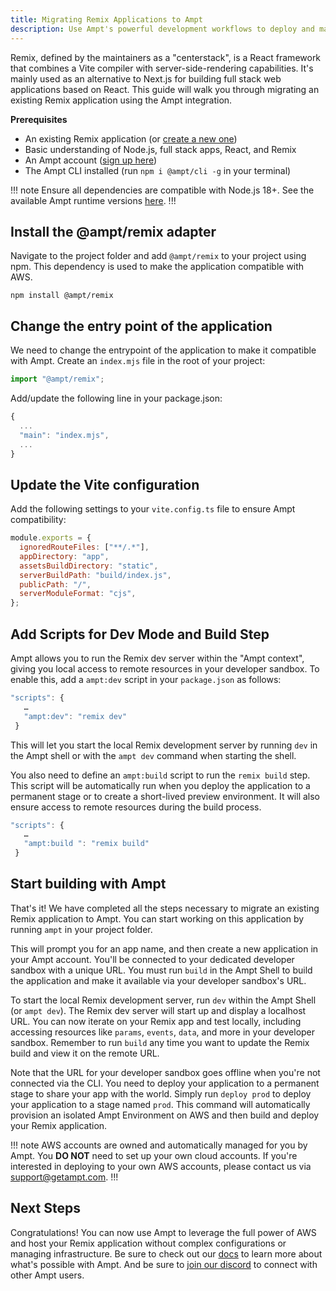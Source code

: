 ```yaml
---
title: Migrating Remix Applications to Ampt
description: Use Ampt's powerful development workflows to deploy and manage your Remix applications on AWS.
---
```


Remix, defined by the maintainers as a "centerstack", is a React framework that combines a Vite compiler with server-side-rendering capabilities. It's mainly used as an alternative to Next.js for building full stack web applications based on React. This guide will walk you through migrating an existing Remix application using the Ampt integration.

**Prerequisites**

- An existing Remix application (or [create a new one](https://remix.run/docs/en/main/start/quickstart))
- Basic understanding of Node.js, full stack apps, React, and Remix
- An Ampt account ([sign up here](https://ampt.dev))
- The Ampt CLI installed (run `npm i @ampt/cli -g` in your terminal)

!!! note
Ensure all dependencies are compatible with Node.js 18+. See the available Ampt runtime versions [here](/docs/runtime/#runtime-version).
!!!

## Install the @ampt/remix adapter

Navigate to the project folder and add `@ampt/remix` to your project using npm. This dependency is used to make the application compatible with AWS.

```terminal
npm install @ampt/remix
```

## Change the entry point of the application

We need to change the entrypoint of the application to make it compatible with Ampt. Create an `index.mjs` file in the root of your project:

```javascript title=index.mjs
import "@ampt/remix";
```

Add/update the following line in your package.json:

```javascript title=package.json
{
  ...
  "main": "index.mjs",
  ...
}
```

## Update the Vite configuration

Add the following settings to your `vite.config.ts` file to ensure Ampt compatibility:

```javascript title=vite.config.ts
module.exports = {
  ignoredRouteFiles: ["**/.*"],
  appDirectory: "app",
  assetsBuildDirectory: "static",
  serverBuildPath: "build/index.js",
  publicPath: "/",
  serverModuleFormat: "cjs",
};
```

## Add Scripts for Dev Mode and Build Step

Ampt allows you to run the Remix dev server within the "Ampt context", giving you local access to remote resources in your developer sandbox. To enable this, add a `ampt:dev` script in your `package.json` as follows:

```javascript title=package.json
"scripts": {
   …
   "ampt:dev": "remix dev"
 }
```

This will let you start the local Remix development server by running `dev` in the Ampt shell or with the `ampt dev` command when starting the shell.

You also need to define an `ampt:build` script to run the `remix build` step. This script will be automatically run when you deploy the application to a permanent stage or to create a short-lived preview environment. It will also ensure access to remote resources during the build process.

```javascript title=package.json
"scripts": {
   …
   "ampt:build ": "remix build"
 }
```

## Start building with Ampt

That's it! We have completed all the steps necessary to migrate an existing Remix application to Ampt. You can start working on this application by running `ampt` in your project folder.

This will prompt you for an app name, and then create a new application in your Ampt account. You'll be connected to your dedicated developer sandbox with a unique URL. You must run `build` in the Ampt Shell to build the application and make it available via your developer sandbox's URL.

To start the local Remix development server, run `dev` within the Ampt Shell (or `ampt dev`). The Remix dev server will start up and display a localhost URL. You can now iterate on your Remix app and test locally, including accessing resources like `params`, `events`, `data`, and more in your developer sandbox. Remember to run `build` any time you want to update the Remix build and view it on the remote URL.

Note that the URL for your developer sandbox goes offline when you're not connected via the CLI. You need to deploy your application to a permanent stage to share your app with the world. Simply run `deploy prod` to deploy your application to a stage named `prod`. This command will automatically provision an isolated Ampt Environment on AWS and then build and deploy your Remix application.

!!! note
AWS accounts are owned and automatically managed for you by Ampt. You **DO NOT** need to set up your own cloud accounts. If you're interested in deploying to your own AWS accounts, please contact us via [support@getampt.com](mailto:support@getampt.com).
!!!

## Next Steps

Congratulations! You can now use Ampt to leverage the full power of AWS and host your Remix application without complex configurations or managing infrastructure. Be sure to check out our [docs](/docs) to learn more about what's possible with Ampt. And be sure to [join our discord](/discord) to connect with other Ampt users.
